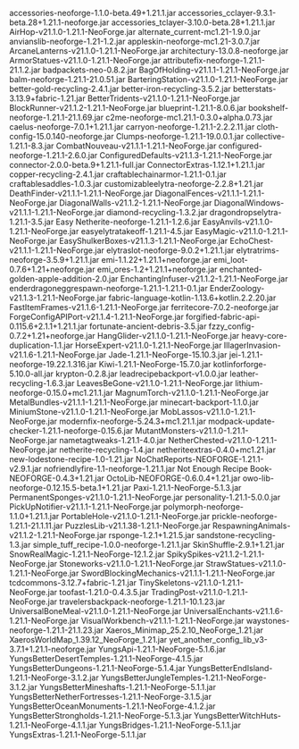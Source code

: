 accessories-neoforge-1.1.0-beta.49+1.21.1.jar
accessories_cclayer-9.3.1-beta.28+1.21.1-neoforge.jar
accessories_tclayer-3.10.0-beta.28+1.21.1.jar
AirHop-v21.1.0-1.21.1-NeoForge.jar
alternate_current-mc1.21-1.9.0.jar
anvianslib-neoforge-1.21-1.2.jar
appleskin-neoforge-mc1.21-3.0.7.jar
ArcaneLanterns-v21.1.0-1.21.1-NeoForge.jar
architectury-13.0.8-neoforge.jar
ArmorStatues-v21.1.0-1.21.1-NeoForge.jar
attributefix-neoforge-1.21.1-21.1.2.jar
badpackets-neo-0.8.2.jar
BagOfHolding-v21.1.1-1.21.1-NeoForge.jar
balm-neoforge-1.21.1-21.0.51.jar
BarteringStation-v21.1.0-1.21.1-NeoForge.jar
better-gold-recycling-2.4.1.jar
better-iron-recycling-3.5.2.jar
betterstats-3.13.9+fabric-1.21.jar
BetterTridents-v21.1.0-1.21.1-NeoForge.jar
BlockRunner-v21.1.2-1.21.1-NeoForge.jar
blueprint-1.21.1-8.0.6.jar
bookshelf-neoforge-1.21.1-21.1.69.jar
c2me-neoforge-mc1.21.1-0.3.0+alpha.0.73.jar
caelus-neoforge-7.0.1+1.21.1.jar
carryon-neoforge-1.21.1-2.2.2.11.jar
cloth-config-15.0.140-neoforge.jar
Clumps-neoforge-1.21.1-19.0.0.1.jar
collective-1.21.1-8.3.jar
CombatNouveau-v21.1.1-1.21.1-NeoForge.jar
configured-neoforge-1.21.1-2.6.0.jar
ConfiguredDefaults-v21.1.3-1.21.1-NeoForge.jar
connector-2.0.0-beta.9+1.21.1-full.jar
ConnectorExtras-1.12.1+1.21.1.jar
copper-recycling-2.4.1.jar
craftablechainarmor-1.21.1-0.1.jar
craftablesaddles-1.0.3.jar
customizableelytra-neoforge-2.2.8+1.21.jar
DeathFinder-v21.1.1-1.21.1-NeoForge.jar
DiagonalFences-v21.1.1-1.21.1-NeoForge.jar
DiagonalWalls-v21.1.2-1.21.1-NeoForge.jar
DiagonalWindows-v21.1.1-1.21.1-NeoForge.jar
diamond-recycling-1.3.2.jar
dragondropselytra-1.21.1-3.5.jar
Easy Netherite-neoforge-1.21.1-1.2.6.jar
EasyAnvils-v21.1.0-1.21.1-NeoForge.jar
easyelytratakeoff-1.21.1-4.5.jar
EasyMagic-v21.1.0-1.21.1-NeoForge.jar
EasyShulkerBoxes-v21.1.3-1.21.1-NeoForge.jar
EchoChest-v21.1.1-1.21.1-NeoForge.jar
elytraslot-neoforge-9.0.2+1.21.1.jar
elytratrims-neoforge-3.5.9+1.21.1.jar
emi-1.1.22+1.21.1+neoforge.jar
emi_loot-0.7.6+1.21+neoforge.jar
emi_ores-1.2+1.21.1+neoforge.jar
enchanted-golden-apple-addition-2.0.jar
EnchantingInfuser-v21.1.2-1.21.1-NeoForge.jar
enderdragoneggrespawn-neoforge-1.21.1-1.21.1-0.1.jar
EnderZoology-v21.1.3-1.21.1-NeoForge.jar
fabric-language-kotlin-1.13.6+kotlin.2.2.20.jar
FastItemFrames-v21.1.6-1.21.1-NeoForge.jar
ferritecore-7.0.2-neoforge.jar
ForgeConfigAPIPort-v21.1.4-1.21.1-NeoForge.jar
forgified-fabric-api-0.115.6+2.1.1+1.21.1.jar
fortunate-ancient-debris-3.5.jar
fzzy_config-0.7.2+1.21+neoforge.jar
HangGlider-v21.1.0-1.21.1-NeoForge.jar
heavy-core-duplication-1.1.jar
HorseExpert-v21.1.0-1.21.1-NeoForge.jar
IllagerInvasion-v21.1.6-1.21.1-NeoForge.jar
Jade-1.21.1-NeoForge-15.10.3.jar
jei-1.21.1-neoforge-19.22.1.316.jar
Kiwi-1.21.1-NeoForge-15.7.0.jar
kotlinforforge-5.10.0-all.jar
krypton-0.2.8.jar
leadrecipebackport-v1.0.0.jar
leather-recycling-1.6.3.jar
LeavesBeGone-v21.1.0-1.21.1-NeoForge.jar
lithium-neoforge-0.15.0+mc1.21.1.jar
MagnumTorch-v21.1.0-1.21.1-NeoForge.jar
MetalBundles-v21.1.1-1.21.1-NeoForge.jar
minecart-backport-1.1.0.jar
MiniumStone-v21.1.0-1.21.1-NeoForge.jar
MobLassos-v21.1.0-1.21.1-NeoForge.jar
modernfix-neoforge-5.24.3+mc1.21.1.jar
modpack-update-checker-1.21.1-neoforge-0.15.6.jar
MutantMonsters-v21.1.0-1.21.1-NeoForge.jar
nametagtweaks-1.21.1-4.0.jar
NetherChested-v21.1.0-1.21.1-NeoForge.jar
netherite-recycling-1.4.jar
netheriteextras-0.4.0+mc1.21.jar
new-lodestone-recipe-1.0-1.21.jar
NoChatReports-NEOFORGE-1.21.1-v2.9.1.jar
nofriendlyfire-1.1-neoforge-1.21.1.jar
Not Enough Recipe Book-NEOFORGE-0.4.3+1.21.jar
OctoLib-NEOFORGE-0.6.0.4+1.21.jar
owo-lib-neoforge-0.12.15.5-beta.1+1.21.jar
Paxi-1.21.1-NeoForge-5.1.3.jar
PermanentSponges-v21.1.0-1.21.1-NeoForge.jar
personality-1.21.1-5.0.0.jar
PickUpNotifier-v21.1.1-1.21.1-NeoForge.jar
polymorph-neoforge-1.1.0+1.21.1.jar
PortableHole-v21.1.0-1.21.1-NeoForge.jar
prickle-neoforge-1.21.1-21.1.11.jar
PuzzlesLib-v21.1.38-1.21.1-NeoForge.jar
RespawningAnimals-v21.1.2-1.21.1-NeoForge.jar
rsponge-1.2.1+1.21.5.jar
sandstone-recycling-1.3.jar
simple_tuff_recipe-1.0.0-neoforge-1.21.1.jar
SkinShuffle-2.9.1+1.21.jar
SnowRealMagic-1.21.1-NeoForge-12.1.2.jar
SpikySpikes-v21.1.2-1.21.1-NeoForge.jar
Stoneworks-v21.1.0-1.21.1-NeoForge.jar
StrawStatues-v21.1.0-1.21.1-NeoForge.jar
SwordBlockingMechanics-v21.1.1-1.21.1-NeoForge.jar
tcdcommons-3.12.7+fabric-1.21.jar
TinySkeletons-v21.1.0-1.21.1-NeoForge.jar
toofast-1.21.0-0.4.3.5.jar
TradingPost-v21.1.0-1.21.1-NeoForge.jar
travelersbackpack-neoforge-1.21.1-10.1.23.jar
UniversalBoneMeal-v21.1.0-1.21.1-NeoForge.jar
UniversalEnchants-v21.1.6-1.21.1-NeoForge.jar
VisualWorkbench-v21.1.1-1.21.1-NeoForge.jar
waystones-neoforge-1.21.1-21.1.23.jar
Xaeros_Minimap_25.2.10_NeoForge_1.21.jar
XaerosWorldMap_1.39.12_NeoForge_1.21.jar
yet_another_config_lib_v3-3.7.1+1.21.1-neoforge.jar
YungsApi-1.21.1-NeoForge-5.1.6.jar
YungsBetterDesertTemples-1.21.1-NeoForge-4.1.5.jar
YungsBetterDungeons-1.21.1-NeoForge-5.1.4.jar
YungsBetterEndIsland-1.21.1-NeoForge-3.1.2.jar
YungsBetterJungleTemples-1.21.1-NeoForge-3.1.2.jar
YungsBetterMineshafts-1.21.1-NeoForge-5.1.1.jar
YungsBetterNetherFortresses-1.21.1-NeoForge-3.1.5.jar
YungsBetterOceanMonuments-1.21.1-NeoForge-4.1.2.jar
YungsBetterStrongholds-1.21.1-NeoForge-5.1.3.jar
YungsBetterWitchHuts-1.21.1-NeoForge-4.1.1.jar
YungsBridges-1.21.1-NeoForge-5.1.1.jar
YungsExtras-1.21.1-NeoForge-5.1.1.jar